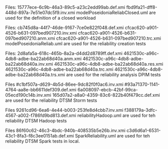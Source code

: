 Files: 
15777ece-6c9b-46a3-89c5-a23c2edd99ab.def.xmi 
fbd9fa21-dff8-448d-897a-7e51e07dc5f9.inv.xmi 
modelPoseidoniaReliabClosed.uml
are used for the definition of a closed workload

Files:
cb745d8a-44f7-46de-9167-7ce0e822f048.def.xmi
cfcac620-a901-4526-b631-097bed907210.inv.xmi
cfcac620-a901-4526-b631-097bed907210.anm.xmi
cfcac620-a901-4526-b631-097bed907210.trc.xmi
modelPoseidoniaReliab.uml
are used for the reliability creation tests

Files:
2d8afa5a-618c-465b-8a2a-d4dd2d8789ff.def.xmi
4621530c-a96c-4db8-adbe-ba22ab68d40a.anm.xmi
4621530c-a96c-4db8-adbe-ba22ab68d40a.inv.xmi
4621530c-a96c-4db8-adbe-ba22ab68d40a.res.xmi
4621530c-a96c-4db8-adbe-ba22ab68d40a.trc.xmi
4621530c-a96c-4db8-adbe-ba22ab68d40a.trs.xmi
are used for the reliability analysis DPIM tests


Files
#c1bf507a-d629-4b5d-86ee-9dc82f0f0ac6.inv.xmi
#93a71370-1141-4764-aa8e-bb6611def309.def.xmi
6a008097-ebcb-42bf-99ca-05ecd190c14b.inv.xmi
165d07a2-a8a0-4359-83c6-822b40f479cc.def.xmi
are used for the reliability DTSM Storm tests

Files
9261cd96-6ea6-4e44-b003-253fe8d4cbb7.inv.xmi
f388179a-3dfc-4567-a002-f786fd9bd813.def.xmi
reliabilityHadoop.uml
are used for teh reliability DTSM Hadoop tests

Files
86f60c62-46c3-4bdc-940b-408535b5e26b.inv.xmi
c3d6d6a1-6531-43c1-8fa3-f8c3ee0151ab.def.xmi
SparkReliability.uml
are used for teh reliability DTSM Spark tests in local. 